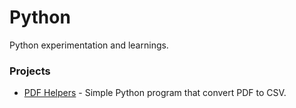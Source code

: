 # Python

Python experimentation and learnings.

### Projects

- [PDF Helpers](python/pdf-helpers) - Simple Python program that convert PDF to CSV.